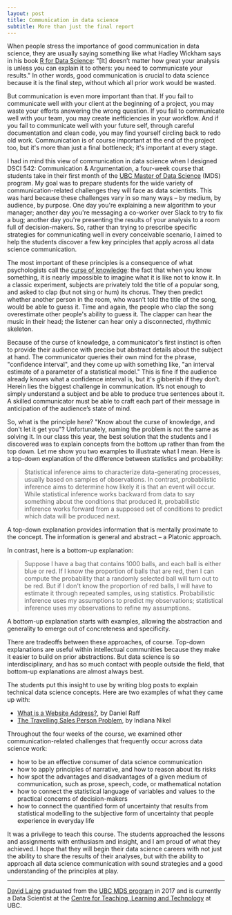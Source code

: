 ```yaml
---
layout: post
title: Communication in data science
subtitle: More than just the final report
---
```


When people stress the importance of good communication in data science, they are usually saying something like what Hadley Wickham says in his book [R for Data Science](http://r4ds.had.co.nz/communicate-intro.html): "[It] doesn’t matter how great your analysis is unless you can explain it to others: you need to communicate your results." In other words, good communication is crucial to data science because it is the final step, without which all prior work would be wasted.

But communication is even more important than that. If you fail to communicate well with your client at the beginning of a project, you may waste your efforts answering the wrong question. If you fail to communicate well with your team, you may create inefficiencies in your workflow. And if you fail to communicate well with your future self, through careful documentation and clean code, you may find yourself circling back to redo old work. Communication is of course important at the end of the project too, but it's more than just a final bottleneck; it's important at every stage.

I had in mind this view of communication in data science when I designed DSCI 542: Communication & Argumentation, a four-week course that students take in their first month of the [UBC Master of Data Science](https://masterdatascience.science.ubc.ca/) (MDS) program. My goal was to prepare students for the wide variety of communication-related challenges they will face as data scientists. This was hard because these challenges vary in so many ways – by medium, by audience, by purpose. One day you're explaining a new algorithm to your manager; another day you're messaging a co-worker over Slack to try to fix a bug; another day you're presenting the results of your analysis to a room full of decision-makers. So, rather than trying to prescribe specific strategies for communicating well in every conceivable scenario, I aimed to help the students discover a few key principles that apply across all data science communication.

The most important of these principles is a consequence of what psychologists call the [curse of knowledge](https://en.wikipedia.org/wiki/Curse_of_knowledge): the fact that when you know something, it is nearly impossible to imagine what it is like not to know it. In a classic experiment, subjects are privately told the title of a popular song, and asked to clap (but not sing or hum) its chorus. They then predict whether another person in the room, who wasn’t told the title of the song, would be able to guess it. Time and again, the people who clap the song overestimate other people's ability to guess it. The clapper can hear the music in their head; the listener can hear only a disconnected, rhythmic skeleton.

Because of the curse of knowledge, a communicator's first instinct is often to provide their audience with precise but abstract details about the subject at hand. The communicator queries their own mind for the phrase, "confidence interval", and they come up with something like, "an interval estimate of a parameter of a statistical model." This is fine if the audience already knows what a confidence interval is, but it's gibberish if they don’t. Herein lies the biggest challenge in communication. It’s not enough to simply understand a subject and be able to produce true sentences about it. A skilled communicator must be able to craft each part of their message in anticipation of the audience’s state of mind.

So, what is the principle here? "Know about the curse of knowledge, and don't let it get you"? Unfortunately, naming the problem is not the same as solving it. In our class this year, the best solution that the students and I discovered was to explain concepts from the bottom up rather than from the top down. Let me show you two examples to illustrate what I mean. Here is a top-down explanation of the difference between statistics and probability:

> Statistical inference aims to characterize data-generating processes, usually based on samples of observations. In contrast, probabilistic inference aims to determine how likely it is that an event will occur. While statistical inference works backward from data to say something about the conditions that produced it, probabilistic inference works forward from a supposed set of conditions to predict which data will be produced next.

A top-down explanation provides information that is mentally proximate to the concept. The information is general and abstract – a Platonic approach.

In contrast, here is a bottom-up explanation:

> Suppose I have a bag that contains 1000 balls, and each ball is either blue or red. If I know the proportion of balls that are red, then I can compute the probability that a randomly selected ball will turn out to be red. But if I don't know the proportion of red balls, I will have to estimate it through repeated samples, using statistics. Probabilistic inference uses my assumptions to predict my observations; statistical inference uses my observations to refine my assumptions.

A bottom-up explanation starts with examples, allowing the abstraction and generality to emerge out of concreteness and specificity.

There are tradeoffs between these approaches, of course. Top-down explanations are useful within intellectual communities because they make it easier to build on prior abstractions. But data science is so interdisciplinary, and has so much contact with people outside the field, that bottom-up explanations are almost always best. 

The students put this insight to use by writing blog posts to explain technical data science concepts. Here are two examples of what they came up with:

* [What is a Website Address?](https://raffrica.github.io/2017/What-is-a-website-address/), by Daniel Raff
* [The Travelling Sales Person Problem](https://indiana-nikel.github.io/TSP/), by Indiana Nikel

Throughout the four weeks of the course, we examined other communication-related challenges that frequently occur across data science work:

* how to be an effective consumer of data science communication
* how to apply principles of narrative, and how to reason about its risks
* how spot the advantages and disadvantages of a given medium of communication, such as prose, speech, code, or mathematical notation
* how to connect the statistical language of variables and values to the practical concerns of decision-makers
* how to connect the quantified form of uncertainty that results from statistical modelling to the subjective form of uncertainty that people experience in everyday life

It was a privilege to teach this course. The students approached the lessons and assignments with enthusiasm and insight, and I am proud of what they achieved. I hope that they will begin their data science careers with not just the ability to share the results of their analyses, but with the ability to approach all data science communication with sound strategies and a good understanding of the principles at play.


---------

[David Laing](https://laingdk.github.io/) graduated from the [UBC MDS program](https://masterdatascience.science.ubc.ca/) in 2017 and is currently a Data Scientist at the [Centre for Teaching, Learning and Technology](https://ctlt.ubc.ca) at UBC.
